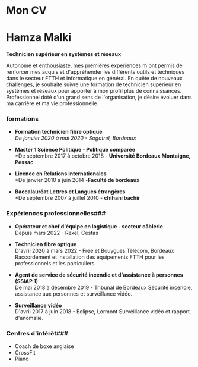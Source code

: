 # Mon CV

# Hamza Malki

**Technicien supérieur en systèmes et réseaux**

Autonome et enthousiaste, mes premières expériences m'ont permis de renforcer mes acquis et d'appréhender les différents outils et techniques dans le secteur FTTH et informatique en général. En quête de nouveaux challenges, je souhaite suivre une formation de technicien supérieur en systèmes et réseaux pour apporter à mon profil plus de connaissances. Professionnel doté d'un grand sens de l'organisation, je désire évoluer dans ma carrière et ma vie professionnelle.


### formations

- **Formation technicien fibre optique**  
  *De janvier 2020 à mai 2020 - Sogatrel, Bordeaux*

- **Master 1 Science Politique - Politique comparée**  
  *De septembre 2017 à octobre 2018 - **Université Bordeaux Montaigne, Pessac**

- **Licence en Relations internationales**  
  *De janvier 2010 à juin 2014 -**Faculté de bordeaux**

- **Baccalauréat Lettres et Langues étrangères**  
  *De septembre 2007 à juillet 2010 - **chihani bachir**

### Expériences professionnelles###

- **Opérateur et chef d'équipe en logistique - secteur câblerie**  
  Depuis mars 2022 - Rexel, Cestas
  
- **Technicien fibre optique**  
  D'avril 2020 à mars 2022 - Free et Bouygues Télécom, Bordeaux  
  Raccordement et installation des équipements FTTH pour les professionnels et les particuliers.

- **Agent de service de sécurité incendie et d'assistance à personnes (SSIAP 1)**  
  De mai 2018 à décembre 2019 - Tribunal de Bordeaux 
  Sécurité incendie, assistance aux personnes et surveillance vidéo.

- **Surveillance vidéo**  
  D'avril 2017 à juin 2018 - Eclipse, Lormont 
  Surveillance vidéo et rapport d'anomalie.

### Centres d'intérêt###

- Coach de boxe anglaise
- CrossFit
- Piano

